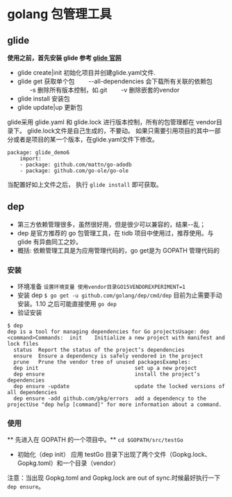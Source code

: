 # golang 包管理工具

## glide

**使用之前，首先安装 glide 参考 [glide 官网](https://www.glide.org)**

* glide create|init 初始化项目并创建glide.yaml文件.
* glide get 获取单个包
  　　--all-dependencies 会下载所有关联的依赖包
  　　-s 删除所有版本控制，如.git
  　　-v 删除嵌套的vendor
* glide install 安装包
* glide update|up 更新包

glide采用  glide.yaml 和 glide.lock 进行版本控制，所有的包管理都在 vendor目录下。
glide.lock文件是自己生成的，不要动。
如果只需要引用项目的其中一部分或者是项目的某一个版本，在glide.yaml文件下修改。

```
package: glide_demo6
    import:
    - package: github.com/mattn/go-adodb
    - package: github.com/go-ole/go-ole
```

当配置好如上文件之后， 执行 `glide install` 即可获取。

## dep

* 第三方依赖管理很多，虽然很好用，但是很少可以兼容的，结果--乱；
* dep 是官方推荐的 go 包管理工具，在 tidb 项目中使用过，推荐使用。与glide 有异曲同工之妙。
* 概括: 依赖管理工具是为应用管理代码的，go get是为 GOPATH 管理代码的

### 安装

* 环境准备
`设置环境变量 使用vendor目录GO15VENDOREXPERIMENT=1`
* 安装 dep
`$ go get -u github.com/golang/dep/cmd/dep` 目前为止需要手动安装。1.10 之后可能直接使用 `go dep`
* 验证安装
```
$ dep
dep is a tool for managing dependencies for Go projectsUsage: dep <command>Commands:  init    Initialize a new project with manifest and lock files
  status  Report the status of the project‘s dependencies
  ensure  Ensure a dependency is safely vendored in the project
  prune   Prune the vendor tree of unused packagesExamples:
  dep init                               set up a new project
  dep ensure                             install the project‘s dependencies
  dep ensure -update                     update the locked versions of all dependencies
  dep ensure -add github.com/pkg/errors  add a dependency to the projectUse "dep help [command]" for more information about a command.
```
### 使用

** 先进入在 GOPATH 的一个项目中。**
`cd $GOPATH/src/testGo`

* 初始化（dep init）
应用 testGo 目录下出现了两个文件（Gopkg.lock、Gopkg.toml）和一个目录（vendor）

注意：当出现 Gopkg.toml and Gopkg.lock are out of sync.时候最好执行一下 `dep ensure`。

